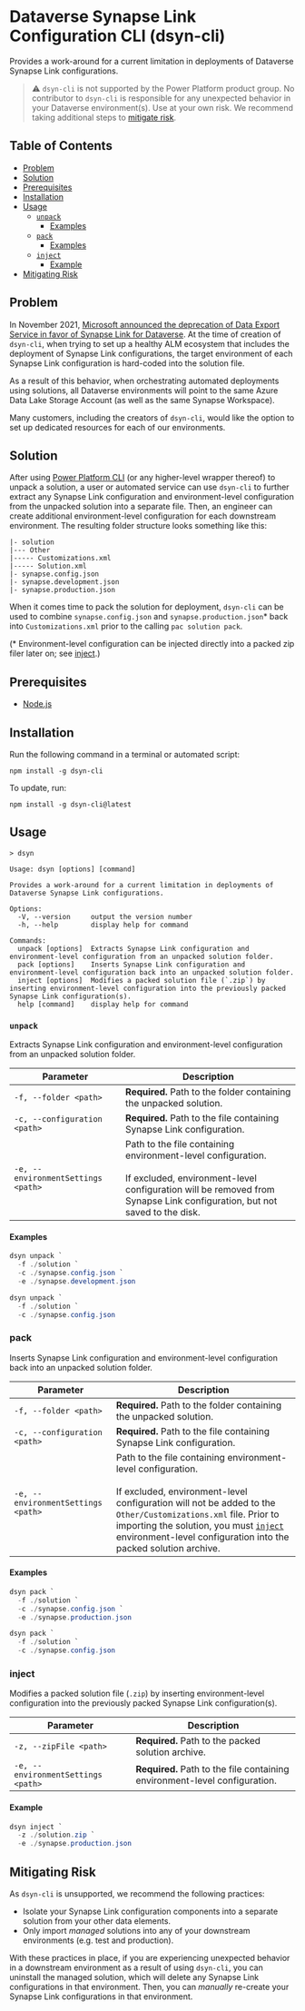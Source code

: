 # Dataverse Synapse Link Configuration CLI (dsyn-cli)

Provides a work-around for a current limitation in deployments of Dataverse Synapse Link configurations.

> :warning: `dsyn-cli` is not supported by the Power Platform product group. No contributor to `dsyn-cli` is responsible for any unexpected behavior in your Dataverse environment(s). Use at your own risk. We recommend taking additional steps to [mitigate risk](#mitigating-risk).

## Table of Contents

- [Problem](#problem)
- [Solution](#solution)
- [Prerequisites](#prerequisites)
- [Installation](#installation)
- [Usage](#usage)
  - [`unpack`](#unpack)
    - [Examples](#examples)
  - [`pack`](#pack)
    - [Examples](#examples-1)
  - [`inject`](#inject)
    - [Example](#example)
- [Mitigating Risk](#mitigating-risk)

## Problem

In November 2021, [Microsoft announced the deprecation of Data Export Service in favor of Synapse Link for Dataverse](https://powerapps.microsoft.com/en-us/blog/do-more-with-data-from-data-export-service-to-azure-synapse-link-for-dataverse/). At the time of creation of `dsyn-cli`, when trying to set up a healthy ALM ecosystem that includes the deployment of Synapse Link configurations, the target environment of each Synapse Link configuration is hard-coded into the solution file.

As a result of this behavior, when orchestrating automated deployments using solutions, all Dataverse environments will point to the same Azure Data Lake Storage Account (as well as the same Synapse Workspace).

Many customers, including the creators of `dsyn-cli`, would like the option to set up dedicated resources for each of our environments.

## Solution

After using [Power Platform CLI](https://learn.microsoft.com/en-us/power-platform/developer/cli/introduction) (or any higher-level wrapper thereof) to unpack a solution, a user or automated service can use `dsyn-cli` to further extract any Synapse Link configuration and environment-level configuration from the unpacked solution into a separate file. Then, an engineer can create additional environment-level configuration for each downstream environment. The resulting folder structure looks something like this:

```
|- solution
|--- Other
|----- Customizations.xml
|----- Solution.xml
|- synapse.config.json
|- synapse.development.json
|- synapse.production.json
```

When it comes time to pack the solution for deployment, `dsyn-cli` can be used to combine `synapse.config.json` and `synapse.production.json`\* back into `Customizations.xml` prior to the calling `pac solution pack`.

(\* Environment-level configuration can be injected directly into a packed zip filer later on; see [inject](#inject).)

## Prerequisites

- [Node.js](https://nodejs.org/en/)

## Installation

Run the following command in a terminal or automated script:

```
npm install -g dsyn-cli
```

To update, run:

```
npm install -g dsyn-cli@latest
```

## Usage

```
> dsyn

Usage: dsyn [options] [command]

Provides a work-around for a current limitation in deployments of Dataverse Synapse Link configurations.

Options:
  -V, --version     output the version number
  -h, --help        display help for command

Commands:
  unpack [options]  Extracts Synapse Link configuration and environment-level configuration from an unpacked solution folder.
  pack [options]    Inserts Synapse Link configuration and environment-level configuration back into an unpacked solution folder.
  inject [options]  Modifies a packed solution file (`.zip`) by inserting environment-level configuration into the previously packed Synapse Link configuration(s).
  help [command]    display help for command
```

### `unpack`

Extracts Synapse Link configuration and environment-level configuration from an unpacked solution folder.

| Parameter                          | Description                                                                                                                                                                                     |
| ---------------------------------- | ----------------------------------------------------------------------------------------------------------------------------------------------------------------------------------------------- |
| `-f, --folder <path>`              | **Required.** Path to the folder containing the unpacked solution.                                                                                                                              |
| `-c, --configuration <path>`       | **Required.** Path to the file containing Synapse Link configuration.                                                                                                                           |
| `-e, --environmentSettings <path>` | Path to the file containing environment-level configuration. <br/><br/>If excluded, environment-level configuration will be removed from Synapse Link configuration, but not saved to the disk. |

#### Examples

```powershell
dsyn unpack `
  -f ./solution `
  -c ./synapse.config.json `
  -e ./synapse.development.json
```

```powershell
dsyn unpack `
  -f ./solution `
  -c ./synapse.config.json
```

### pack

Inserts Synapse Link configuration and environment-level configuration back into an unpacked solution folder.

| Parameter                          | Description                                                                                                                                                                                                                                                                                                   |
| ---------------------------------- | ------------------------------------------------------------------------------------------------------------------------------------------------------------------------------------------------------------------------------------------------------------------------------------------------------------- |
| `-f, --folder <path>`              | **Required.** Path to the folder containing the unpacked solution.                                                                                                                                                                                                                                            |
| `-c, --configuration <path>`       | **Required.** Path to the file containing Synapse Link configuration.                                                                                                                                                                                                                                         |
| `-e, --environmentSettings <path>` | Path to the file containing environment-level configuration. <br/><br/>If excluded, environment-level configuration will not be added to the `Other/Customizations.xml` file. Prior to importing the solution, you must [`inject`](#inject) environment-level configuration into the packed solution archive. |

#### Examples

```powershell
dsyn pack `
  -f ./solution `
  -c ./synapse.config.json `
  -e ./synapse.production.json
```

```powershell
dsyn pack `
  -f ./solution `
  -c ./synapse.config.json
```

### inject

Modifies a packed solution file (`.zip`) by inserting environment-level configuration into the previously packed Synapse Link configuration(s).

| Parameter                          | Description                                                                |
| ---------------------------------- | -------------------------------------------------------------------------- |
| `-z, --zipFile <path>`             | **Required.** Path to the packed solution archive.                         |
| `-e, --environmentSettings <path>` | **Required.** Path to the file containing environment-level configuration. |

#### Example

```powershell
dsyn inject `
  -z ./solution.zip `
  -e ./synapse.production.json
```

## Mitigating Risk

As `dsyn-cli` is unsupported, we recommend the following practices:

- Isolate your Synapse Link configuration components into a separate solution from your other data elements.
- Only import _managed_ solutions into any of your downstream environments (e.g. test and production).

With these practices in place, if you are experiencing unexpected behavior in a downstream environment as a result of using `dsyn-cli`, you can uninstall the managed solution, which will delete any Synapse Link configurations in that environment. Then, you can _manually_ re-create your Synapse Link configurations in that environment.
